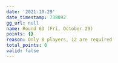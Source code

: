 ```yaml
---
date: '2021-10-29'
date_timestamp: 738092
gg_url: null
name: Round 63 (Fri, October 29)
points: {}
reason: Only 8 players, 12 are required
total_points: 0
valid: false
---
```

